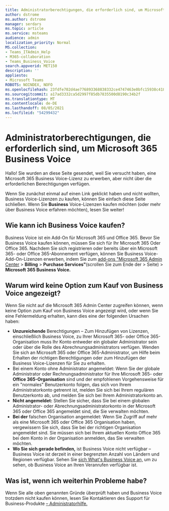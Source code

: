 ```yaml
---
title: Administratorberechtigungen, die erforderlich sind, um Microsoft 365 Business Voice
author: dstrome
ms.author: dstrome
manager: serdars
ms.topic: article
ms.service: msteams
audience: admin
localization_priority: Normal
MS.collection:
- Teams_ITAdmin_Help
- M365-collaboration
- Teams_Business_Voice
search.appverid: MET150
description: ''
appliesto:
- Microsoft Teams
ROBOTS: NOINDEX, NOFO
ms.openlocfilehash: 23fdfe702d4ae776893368838332ce4747463e0bfc15938c418f076279d8bf74
ms.sourcegitcommit: a17ad3332ca5d2997f85db7835500d8190c34b2f
ms.translationtype: MT
ms.contentlocale: de-DE
ms.lasthandoff: 08/05/2021
ms.locfileid: "54299432"
---
```

# <a name="admin-permissions-needed-to-buy-microsoft-365-business-voice"></a>Administratorberechtigungen, die erforderlich sind, um Microsoft 365 Business Voice

Hallo! Sie wurden an diese Seite gesendet, weil [](../whats-business-voice.md) Sie versucht haben, eine Microsoft 365 Business Voice-Lizenz zu erwerben, aber nicht über die erforderlichen Berechtigungen verfügen.

Wenn Sie zunächst einmal auf einen Link geklickt haben und nicht wollten, Business Voice-Lizenzen zu kaufen, können Sie einfach diese Seite schließen. Wenn Sie **Business** Voice-Lizenzen kaufen möchten (oder mehr über Business Voice erfahren möchten), lesen Sie weiter!

## <a name="how-can-i-buy-business-voice"></a>Wie kann ich Business Voice kaufen?

Business Voice ist ein Add-On für Microsoft 365 und Office 365. Bevor Sie Business Voice kaufen können, müssen Sie sich für Ihr Microsoft 365 Oder Office 365. Nachdem Sie sich registrieren oder bereits über ein Microsoft 365- oder Office 365-Abonnement verfügen, können Sie Business Voice-Add-On-Lizenzen erwerben, indem Sie zum [add-ons "Microsoft 365 Admin Center](https://admin.microsoft.com)  >  **Billing**  >  **Purchase Services"**(scrollen Sie zum Ende der  >   Seite) > **Microsoft 365 Business Voice.**

## <a name="why-dont-i-see-an-option-to-buy-business-voice"></a>Warum wird keine Option zum Kauf von Business Voice angezeigt?

Wenn Sie nicht auf die Microsoft 365 Admin Center zugreifen können, wenn keine Option zum Kauf von Business Voice angezeigt wird, oder wenn Sie eine Fehlermeldung erhalten, kann dies eine der folgenden Ursachen haben:

- **Unzureichende** Berechtigungen – Zum Hinzufügen von Lizenzen, einschließlich Business Voice, zu Ihrer Microsoft 365- oder Office 365-Organisation muss Ihr Konto entweder ein globaler Administrator sein oder über die Rolle des Abrechnungsadministrators verfügen. Wenden Sie sich an Microsoft 365 oder Office 365-Administrator, um Hilfe beim Erhalten der richtigen Berechtigungen oder zum Hinzufügen der Business Voice-Lizenzen für Sie zu erhalten.
- Bei einem Konto ohne Administrator angemeldet: Wenn Sie der globale Administrator oder Rechnungsadministrator für Ihre Microsoft 365- oder **Office 365-Organisation** sind und der empfohlenen Vorgehensweise für ein "normales" Benutzerkonto folgen, das sich von Ihrem Administratorkonto getrennt ist, melden Sie sich bei Ihrem regulären Benutzerkonto ab, und melden Sie sich bei Ihrem Administratorkonto an.
- **Nicht angemeldet:** Stellen Sie sicher, dass Sie bei einem globalen Administrator- oder Abrechnungsadministratorkonto in der Microsoft 365 oder Office 365 angemeldet sind, die Sie verwalten möchten.
- **Bei der** falschen Organisation angemeldet: Wenn Sie Zugriff auf mehr als eine Microsoft 365 oder Office 365 Organisation haben, vergewissern Sie sich, dass Sie bei der richtigen Organisation angemeldet sind. Sie müssen sich bei Ihrem aktuellen Konto Office 365 bei dem Konto in der Organisation anmelden, das Sie verwalten möchten.
- **Wo Sie sich gerade befinden,** ist Business Voice nicht verfügbar – Business Voice ist derzeit in einer begrenzten Anzahl von Ländern und Regionen verfügbar. Sehen Sie [sich What's Business Voice an,](../whats-business-voice.md) um zu sehen, ob Business Voice an Ihren Veranrufen verfügbar ist.

## <a name="what-if-im-still-having-trouble"></a>Was ist, wenn ich weiterhin Probleme habe?

Wenn Sie alle oben genannten Gründe überprüft haben und Business Voice trotzdem nicht kaufen können, lesen Sie Kontaktieren des Support für Business-Produkte [– Administratorhilfe.](/microsoft-365/admin/contact-support-for-business-products)